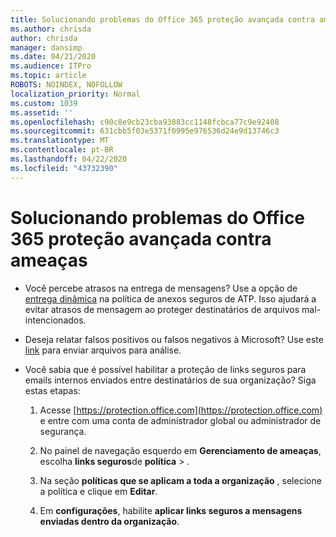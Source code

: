 ```yaml
---
title: Solucionando problemas do Office 365 proteção avançada contra ameaças
ms.author: chrisda
author: chrisda
manager: dansimp
ms.date: 04/21/2020
ms.audience: ITPro
ms.topic: article
ROBOTS: NOINDEX, NOFOLLOW
localization_priority: Normal
ms.custom: 1039
ms.assetid: ''
ms.openlocfilehash: c90c8e9cb23cba93883cc1148fcbca77c9e92408
ms.sourcegitcommit: 631cbb5f03e5371f0995e976536d24e9d13746c3
ms.translationtype: MT
ms.contentlocale: pt-BR
ms.lasthandoff: 04/22/2020
ms.locfileid: "43732390"
---
```

# <a name="troubleshooting-office-365-advanced-threat-protection"></a>Solucionando problemas do Office 365 proteção avançada contra ameaças

- Você percebe atrasos na entrega de mensagens? Use a opção de [entrega dinâmica](https://docs.microsoft.com/office365/securitycompliance/dynamic-delivery-and-previewing) na política de anexos seguros de ATP. Isso ajudará a evitar atrasos de mensagem ao proteger destinatários de arquivos mal-intencionados.

- Deseja relatar falsos positivos ou falsos negativos à Microsoft? Use este [link](https://www.microsoft.com/wdsi/filesubmission/) para enviar arquivos para análise.

- Você sabia que é possível habilitar a proteção de links seguros para emails internos enviados entre destinatários de sua organização? Siga estas etapas:

  1. Acesse [https://protection.office.com](https://protection.office.com) e entre com uma conta de administrador global ou administrador de segurança.

  2. No painel de navegação esquerdo em **Gerenciamento de ameaças**, escolha **links seguros**de **política** \> .

  3. Na seção **políticas que se aplicam a toda a organização** , selecione a política e clique em **Editar**.

  4. Em **configurações**, habilite **aplicar links seguros a mensagens enviadas dentro da organização**.
